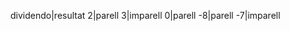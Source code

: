 
dividendo|resultat
        2|parell
        3|imparell
        0|parell
       -8|parell
       -7|imparell

